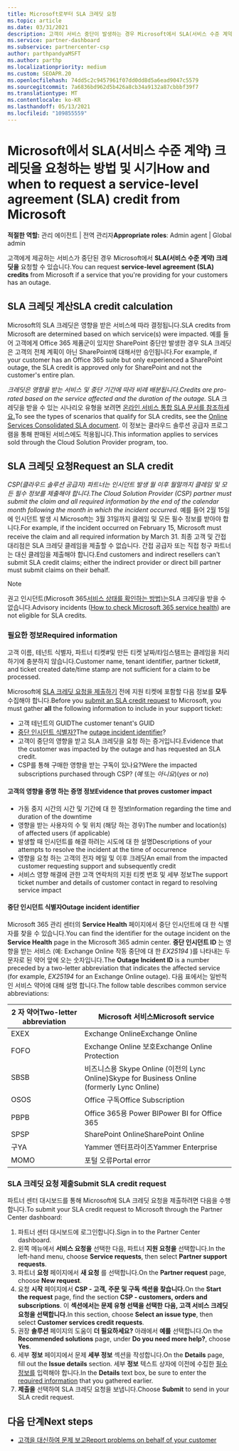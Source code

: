 ```yaml
---
title: Microsoft로부터 SLA 크레딧 요청
ms.topic: article
ms.date: 03/31/2021
description: 고객이 서비스 중단이 발생하는 경우 Microsoft에서 SLA(서비스 수준 계약) 크레딧을 요청하는 이점, 제한 사항 및 절차에 대해 알아봅니다.
ms.service: partner-dashboard
ms.subservice: partnercenter-csp
author: parthpandyaMSFT
ms.author: parthp
ms.localizationpriority: medium
ms.custom: SEOAPR.20
ms.openlocfilehash: 74dd5c2c9457961f07dd0dd8d5a6ead9047c5579
ms.sourcegitcommit: 7a6836bd962d5b426a8cb34a9132a87cbbbf39f7
ms.translationtype: MT
ms.contentlocale: ko-KR
ms.lasthandoff: 05/13/2021
ms.locfileid: "109855559"
---
```

# <a name="how-and-when-to-request-a-service-level-agreement-sla-credit-from-microsoft"></a><span data-ttu-id="30a00-103">Microsoft에서 SLA(서비스 수준 계약) 크레딧을 요청하는 방법 및 시기</span><span class="sxs-lookup"><span data-stu-id="30a00-103">How and when to request a service-level agreement (SLA) credit from Microsoft</span></span>

<span data-ttu-id="30a00-104">**적절한 역할:** 관리 에이전트 | 전역 관리자</span><span class="sxs-lookup"><span data-stu-id="30a00-104">**Appropriate roles**: Admin agent | Global admin</span></span>

<span data-ttu-id="30a00-105">고객에게 제공하는 서비스가 중단된 경우 Microsoft에서 **SLA(서비스 수준 계약) 크레딧을** 요청할 수 있습니다.</span><span class="sxs-lookup"><span data-stu-id="30a00-105">You can request **service-level agreement (SLA) credits** from Microsoft if a service that you're providing for your customers has an outage.</span></span>

## <a name="sla-credit-calculation"></a><span data-ttu-id="30a00-106">SLA 크레딧 계산</span><span class="sxs-lookup"><span data-stu-id="30a00-106">SLA credit calculation</span></span>

<span data-ttu-id="30a00-107">Microsoft의 SLA 크레딧은 영향을 받은 서비스에 따라 결정됩니다.</span><span class="sxs-lookup"><span data-stu-id="30a00-107">SLA credits from Microsoft are determined based on which service(s) were impacted.</span></span> <span data-ttu-id="30a00-108">예를 들어 고객에게 Office 365 제품군이 있지만 SharePoint 중단만 발생한 경우 SLA 크레딧은 고객의 전체 계획이 아닌 SharePoint에 대해서만 승인됩니다.</span><span class="sxs-lookup"><span data-stu-id="30a00-108">For example, if your customer has an Office 365 suite but only experienced a SharePoint outage, the SLA credit is approved only for SharePoint and not the customer's entire plan.</span></span>

<span data-ttu-id="30a00-109">*크레딧은 영향을 받는 서비스 및 중단 기간에 따라 비례 배분됩니다.*</span><span class="sxs-lookup"><span data-stu-id="30a00-109">*Credits are pro-rated based on the service affected and the duration of the outage.*</span></span> <span data-ttu-id="30a00-110">SLA 크레딧을 받을 수 있는 시나리오 유형을 보려면 [온라인 서비스 통합 SLA 문서를 참조하세요.](http://www.microsoftvolumelicensing.com/DocumentSearch.aspx?Mode=3&DocumentTypeId=37)</span><span class="sxs-lookup"><span data-stu-id="30a00-110">To see the types of scenarios that qualify for SLA credits, see the [Online Services Consolidated SLA document](http://www.microsoftvolumelicensing.com/DocumentSearch.aspx?Mode=3&DocumentTypeId=37).</span></span> <span data-ttu-id="30a00-111">이 정보는 클라우드 솔루션 공급자 프로그램을 통해 판매된 서비스에도 적용됩니다.</span><span class="sxs-lookup"><span data-stu-id="30a00-111">This information applies to services sold through the Cloud Solution Provider program, too.</span></span>


## <a name="request-an-sla-credit"></a><span data-ttu-id="30a00-112">SLA 크레딧 요청</span><span class="sxs-lookup"><span data-stu-id="30a00-112">Request an SLA credit</span></span>

<span data-ttu-id="30a00-113">*CSP(클라우드 솔루션 공급자) 파트너는 인시던트 발생 월 이후 월말까지 클레임 및 모든 필수 정보를 제출해야 합니다.*</span><span class="sxs-lookup"><span data-stu-id="30a00-113">*The Cloud Solution Provider (CSP) partner must submit the claim and all required information by the end of the calendar month following the month in which the incident occurred.*</span></span> <span data-ttu-id="30a00-114">예를 들어 2월 15일에 인시던트 발생 시 Microsoft는 3월 31일까지 클레임 및 모든 필수 정보를 받아야 합니다.</span><span class="sxs-lookup"><span data-stu-id="30a00-114">For example, if the incident occurred on February 15, Microsoft must receive the claim and all required information by March 31.</span></span> <span data-ttu-id="30a00-115">최종 고객 및 간접 대리점은 SLA 크레딧 클레임을 제출할 수 없습니다. 간접 공급자 또는 직접 청구 파트너는 대신 클레임을 제출해야 합니다.</span><span class="sxs-lookup"><span data-stu-id="30a00-115">End customers and indirect resellers can't submit SLA credit claims; either the indirect provider or direct bill partner must submit claims on their behalf.</span></span>

>[!NOTE]
><span data-ttu-id="30a00-116">권고 인시던트(Microsoft 365[서비스 상태를 확인하는 방법)는](https://docs.microsoft.com/microsoft-365/enterprise/view-service-health?&preserve-view=trueo365-worldwide#incidents-and-advisories)SLA 크레딧을 받을 수 없습니다.</span><span class="sxs-lookup"><span data-stu-id="30a00-116">Advisory incidents ([How to check Microsoft 365 service health](https://docs.microsoft.com/microsoft-365/enterprise/view-service-health?&preserve-view=trueo365-worldwide#incidents-and-advisories)) are not eligible for SLA credits.</span></span>

### <a name="required-information"></a><span data-ttu-id="30a00-117">필요한 정보</span><span class="sxs-lookup"><span data-stu-id="30a00-117">Required information</span></span>

<span data-ttu-id="30a00-118">고객 이름, 테넌트 식별자, 파트너 티켓#및 만든 티켓 날짜/타임스탬프는 클레임을 처리하기에 충분하지 않습니다.</span><span class="sxs-lookup"><span data-stu-id="30a00-118">Customer name, tenant identifier, partner ticket#, and ticket created date/time stamp are not sufficient for a claim to be processed.</span></span>

<span data-ttu-id="30a00-119">Microsoft에 [SLA 크레딧 요청을 제출하기](#submit-sla-credit-request) 전에 지원 티켓에 포함할 다음 정보를 **모두** 수집해야 합니다.</span><span class="sxs-lookup"><span data-stu-id="30a00-119">Before you [submit an SLA credit request](#submit-sla-credit-request) to Microsoft, you must gather **all** the following information to include in your support ticket:</span></span>

- <span data-ttu-id="30a00-120">고객 테넌트의 GUID</span><span class="sxs-lookup"><span data-stu-id="30a00-120">The customer tenant's GUID</span></span>
- <span data-ttu-id="30a00-121">[중단 인시던트 식별자?](#outage-incident-identifier)</span><span class="sxs-lookup"><span data-stu-id="30a00-121">The [outage incident identifier](#outage-incident-identifier)?</span></span>
- <span data-ttu-id="30a00-122">고객이 중단의 영향을 받고 SLA 크레딧을 요청 하는 증거입니다.</span><span class="sxs-lookup"><span data-stu-id="30a00-122">Evidence that the customer was impacted by the outage and has requested an SLA credit.</span></span>
- <span data-ttu-id="30a00-123">CSP를 통해 구매한 영향을 받는 구독이 있나요?</span><span class="sxs-lookup"><span data-stu-id="30a00-123">Were the impacted subscriptions purchased through CSP?</span></span> <span data-ttu-id="30a00-124">(*예* 또는 *아니요*)</span><span class="sxs-lookup"><span data-stu-id="30a00-124">(*yes* or *no*)</span></span>

#### <a name="evidence-that-proves-customer-impact"></a><span data-ttu-id="30a00-125">고객의 영향을 증명 하는 증명 정보</span><span class="sxs-lookup"><span data-stu-id="30a00-125">Evidence that proves customer impact</span></span>

- <span data-ttu-id="30a00-126">가동 중지 시간의 시간 및 기간에 대 한 정보</span><span class="sxs-lookup"><span data-stu-id="30a00-126">Information regarding the time and duration of the downtime</span></span>
- <span data-ttu-id="30a00-127">영향을 받는 사용자의 수 및 위치 (해당 하는 경우)</span><span class="sxs-lookup"><span data-stu-id="30a00-127">The number and location(s) of affected users (if applicable)</span></span>
- <span data-ttu-id="30a00-128">발생할 때 인시던트를 해결 하려는 시도에 대 한 설명</span><span class="sxs-lookup"><span data-stu-id="30a00-128">Descriptions of your attempts to resolve the incident at the time of occurrence</span></span>
- <span data-ttu-id="30a00-129">영향을 요청 하는 고객의 전자 메일 및 이후 크레딧</span><span class="sxs-lookup"><span data-stu-id="30a00-129">An email from the impacted customer requesting support and subsequently credit</span></span>
- <span data-ttu-id="30a00-130">서비스 영향 해결에 관한 고객 연락처의 지원 티켓 번호 및 세부 정보</span><span class="sxs-lookup"><span data-stu-id="30a00-130">The support ticket number and details of customer contact in regard to resolving service impact</span></span>


#### <a name="outage-incident-identifier"></a><span data-ttu-id="30a00-131">중단 인시던트 식별자</span><span class="sxs-lookup"><span data-stu-id="30a00-131">Outage incident identifier</span></span>

<span data-ttu-id="30a00-132">Microsoft 365 관리 센터의 **Service Health** 페이지에서 중단 인시던트에 대 한 식별자를 찾을 수 있습니다.</span><span class="sxs-lookup"><span data-stu-id="30a00-132">You can find the identifier for the outage incident on the **Service Health** page in the Microsoft 365 admin center.</span></span> <span data-ttu-id="30a00-133">**중단 인시던트 ID** 는 영향을 받는 서비스 (예: Exchange Online 작동 중단에 대 한 *EX25194* )를 나타내는 두 문자로 된 약어 앞에 오는 숫자입니다.</span><span class="sxs-lookup"><span data-stu-id="30a00-133">The **Outage Incident ID** is a number preceded by a two-letter abbreviation that indicates the affected service (for example, *EX25194* for an Exchange Online outage).</span></span> <span data-ttu-id="30a00-134">다음 표에서는 일반적인 서비스 약어에 대해 설명 합니다.</span><span class="sxs-lookup"><span data-stu-id="30a00-134">The follow table describes common service abbreviations:</span></span>

| <span data-ttu-id="30a00-135">2 자 약어</span><span class="sxs-lookup"><span data-stu-id="30a00-135">Two-letter abbreviation</span></span> | <span data-ttu-id="30a00-136">Microsoft 서비스</span><span class="sxs-lookup"><span data-stu-id="30a00-136">Microsoft service</span></span> |
| ----------------------- | ----------------- |
| <span data-ttu-id="30a00-137">EX</span><span class="sxs-lookup"><span data-stu-id="30a00-137">EX</span></span> | <span data-ttu-id="30a00-138">Exchange Online</span><span class="sxs-lookup"><span data-stu-id="30a00-138">Exchange Online</span></span> |
| <span data-ttu-id="30a00-139">FO</span><span class="sxs-lookup"><span data-stu-id="30a00-139">FO</span></span> | <span data-ttu-id="30a00-140">Exchange Online 보호</span><span class="sxs-lookup"><span data-stu-id="30a00-140">Exchange Online Protection</span></span> |
| <span data-ttu-id="30a00-141">SB</span><span class="sxs-lookup"><span data-stu-id="30a00-141">SB</span></span> | <span data-ttu-id="30a00-142">비즈니스용 Skype Online (이전의 Lync Online)</span><span class="sxs-lookup"><span data-stu-id="30a00-142">Skype for Business Online (formerly Lync Online)</span></span> |
| <span data-ttu-id="30a00-143">OS</span><span class="sxs-lookup"><span data-stu-id="30a00-143">OS</span></span> | <span data-ttu-id="30a00-144">Office 구독</span><span class="sxs-lookup"><span data-stu-id="30a00-144">Office Subscription</span></span> |
| <span data-ttu-id="30a00-145">PB</span><span class="sxs-lookup"><span data-stu-id="30a00-145">PB</span></span> | <span data-ttu-id="30a00-146">Office 365용 Power BI</span><span class="sxs-lookup"><span data-stu-id="30a00-146">Power BI for Office 365</span></span> |
| <span data-ttu-id="30a00-147">SP</span><span class="sxs-lookup"><span data-stu-id="30a00-147">SP</span></span> | <span data-ttu-id="30a00-148">SharePoint Online</span><span class="sxs-lookup"><span data-stu-id="30a00-148">SharePoint Online</span></span> |
| <span data-ttu-id="30a00-149">구</span><span class="sxs-lookup"><span data-stu-id="30a00-149">YA</span></span> | <span data-ttu-id="30a00-150">Yammer 엔터프라이즈</span><span class="sxs-lookup"><span data-stu-id="30a00-150">Yammer Enterprise</span></span> |
| <span data-ttu-id="30a00-151">MO</span><span class="sxs-lookup"><span data-stu-id="30a00-151">MO</span></span> | <span data-ttu-id="30a00-152">포털 오류</span><span class="sxs-lookup"><span data-stu-id="30a00-152">Portal error</span></span> |

### <a name="submit-sla-credit-request"></a><span data-ttu-id="30a00-153">SLA 크레딧 요청 제출</span><span class="sxs-lookup"><span data-stu-id="30a00-153">Submit SLA credit request</span></span>

<span data-ttu-id="30a00-154">파트너 센터 대시보드를 통해 Microsoft에 SLA 크레딧 요청을 제출하려면 다음을 수행합니다.</span><span class="sxs-lookup"><span data-stu-id="30a00-154">To submit your SLA credit request to Microsoft through the Partner Center dashboard:</span></span>

1. <span data-ttu-id="30a00-155">파트너 센터 대시보드에 로그인합니다.</span><span class="sxs-lookup"><span data-stu-id="30a00-155">Sign in to the Partner Center dashboard.</span></span>
2. <span data-ttu-id="30a00-156">왼쪽 메뉴에서 **서비스 요청을** 선택한 다음, 파트너 **지원 요청을** 선택합니다.</span><span class="sxs-lookup"><span data-stu-id="30a00-156">In the left-hand menu, choose **Service requests**, then select **Partner support requests**.</span></span>
3. <span data-ttu-id="30a00-157">파트너 **요청** 페이지에서 **새 요청** 를 선택합니다.</span><span class="sxs-lookup"><span data-stu-id="30a00-157">On the **Partner request** page, choose **New request**.</span></span>
4. <span data-ttu-id="30a00-158">요청 **시작** 페이지에서 **CSP - 고객, 주문 및 구독 섹션을 찾습니다.**</span><span class="sxs-lookup"><span data-stu-id="30a00-158">On the **Start the request** page, find the section **CSP - customers, orders and subscriptions**.</span></span> <span data-ttu-id="30a00-159">이 **섹션에서는 문제 유형 선택을 선택한** **다음, 고객 서비스 크레딧 요청을 선택합니다.**</span><span class="sxs-lookup"><span data-stu-id="30a00-159">In this section, choose **Select an issue type**, then select **Customer services credit requests**.</span></span>
5. <span data-ttu-id="30a00-160">권장 **솔루션** 페이지의 도움이 **더 필요하세요?** 아래에서 **예를** 선택합니다.</span><span class="sxs-lookup"><span data-stu-id="30a00-160">On the **Recommended solutions** page, under **Do you need more help?**, choose **Yes**.</span></span>
6. <span data-ttu-id="30a00-161">세부 **정보** 페이지에서 문제 **세부 정보** 섹션을 작성합니다.</span><span class="sxs-lookup"><span data-stu-id="30a00-161">On the **Details** page, fill out the **Issue details** section.</span></span> <span data-ttu-id="30a00-162">세부 **정보** 텍스트 상자에 이전에 수집한 [필수 정보를](#required-information) 입력해야 합니다.</span><span class="sxs-lookup"><span data-stu-id="30a00-162">In the **Details** text box, be sure to enter the [required information](#required-information) that you gathered earlier.</span></span>
7. <span data-ttu-id="30a00-163">**제출을** 선택하여 SLA 크레딧 요청을 보냅니다.</span><span class="sxs-lookup"><span data-stu-id="30a00-163">Choose **Submit** to send in your SLA credit request.</span></span>

## <a name="next-steps"></a><span data-ttu-id="30a00-164">다음 단계</span><span class="sxs-lookup"><span data-stu-id="30a00-164">Next steps</span></span>

- [<span data-ttu-id="30a00-165">고객을 대신하여 문제 보고</span><span class="sxs-lookup"><span data-stu-id="30a00-165">Report problems on behalf of your customer</span></span>](report-problems-on-behalf-of-a-customer.md)

